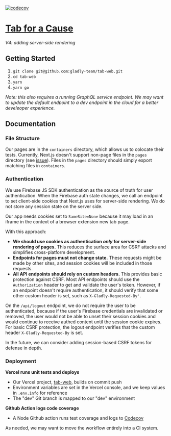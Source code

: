 [![codecov](https://codecov.io/gh/gladly-team/tab-web/branch/master/graph/badge.svg?token=Hbjg2dNtLv)](https://codecov.io/gh/gladly-team/tab-web)

# [Tab for a Cause](https://tab.gladly.io/)
*V4: adding server-side rendering*

## Getting Started

1. `git clone git@github.com:gladly-team/tab-web.git`
2. `cd tab-web`
3. `yarn`
4. `yarn go`

*Note: this also requires a running GraphQL service endpoint. We may want to update the default endpoint to a dev endpoint in the cloud for a better develeoper experience.*

## Documentation
### File Structure
Our pages are in the `containers` directory, which allows us to colocate their tests. Currently, Next.js doesn't support non-page files in the `pages` directory (see [issue](https://github.com/zeit/next.js/issues/3728#issuecomment-363964953)). Files in the `pages` directory should simply export matching files in `containers`.
### Authentication
We use Firebase JS SDK authentication as the source of truth for user authentication. When the Firebase auth state changes, we call an endpoint to set client-side cookies that Next.js uses for server-side rendering. We do not store any session state on the server side.

Our app needs cookies set to `SameSite=None` because it may load in an iframe in the context of a browser extension new tab page.

With this approach:
* **We should use cookies as authentication *only* for server-side rendering of pages.** This reduces the surface area for CSRF attacks and simplifies cross-platform development.
* **Endpoints for pages must not change state.** These requests might be made by other sites, and session cookies will be included in those requests.
* **All API endpoints should rely on custom headers.** This provides basic protection against CSRF. Most API endpoints should use the `Authorization` header to get and validate the user's token. However, if an endpoint doesn't require authentication, it should verify that some other custom header is set, such as `X-Gladly-Requested-By'`.

On the `/api/logout` endpoint, we do not require the user to be authenticated, because if the user's Firebase credentials are invalidated or removed, the user would not be able to unset their session cookies and would continue to receive authed content until the session cookie expires. For basic CSRF protection, the logout endpoint verifies that the custom header `X-Gladly-Requested-By` is set.

In the future, we can consider adding session-based CSRF tokens for defense in depth.

### Deployment
**Vercel runs unit tests and deploys**
* Our Vercel project, [tab-web](https://vercel.com/gladly-team/tab-web), builds on commit push
* Environment variables are set in the Vercel console, and we keep values in `.env.info` for reference
* The "dev" Git branch is mapped to our "dev" environment

**Github Action logs code coverage**
* A Node Github action runs test coverage and logs to [Codecov](https://codecov.io/gh/gladly-team/tab-web)

As needed, we may want to move the workflow entirely into a CI system.
